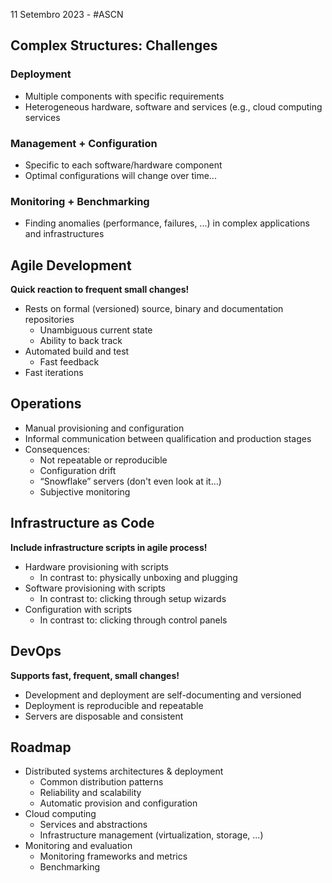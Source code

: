 11 Setembro 2023 - #ASCN

## Complex Structures: Challenges
### Deployment
- Multiple components with specific requirements
- Heterogeneous hardware, software and services (e.g., cloud computing services

### Management + Configuration
- Specific to each software/hardware component
- Optimal configurations will change over time...

### Monitoring + Benchmarking
- Finding anomalies (performance, failures, ...) in complex applications and infrastructures 


## Agile Development
**Quick reaction to frequent small changes!**

- Rests on formal (versioned) source, binary and documentation repositories
	- Unambiguous current state
	- Ability to back track
- Automated build and test
	- Fast feedback
- Fast iterations

## Operations
- Manual provisioning and configuration
- Informal communication between qualification and production stages
- Consequences:
	- Not repeatable or reproducible
	- Configuration drift
	- “Snowflake” servers (don't even look at it…)
	- Subjective monitoring

## Infrastructure as Code
**Include infrastructure scripts in agile process!**

- Hardware provisioning with scripts
	- In contrast to: physically unboxing and plugging
- Software provisioning with scripts
	- In contrast to: clicking through setup wizards
- Configuration with scripts
	- In contrast to: clicking through control panels


## DevOps
**Supports fast, frequent, small changes!**

- Development and deployment are self-documenting and versioned
- Deployment is reproducible and repeatable
- Servers are disposable and consistent

## Roadmap
- Distributed systems architectures & deployment
	- Common distribution patterns
	- Reliability and scalability
	- Automatic provision and configuration
- Cloud computing
	- Services and abstractions
	- Infrastructure management (virtualization, storage, ...)
- Monitoring and evaluation
	- Monitoring frameworks and metrics
	- Benchmarking


